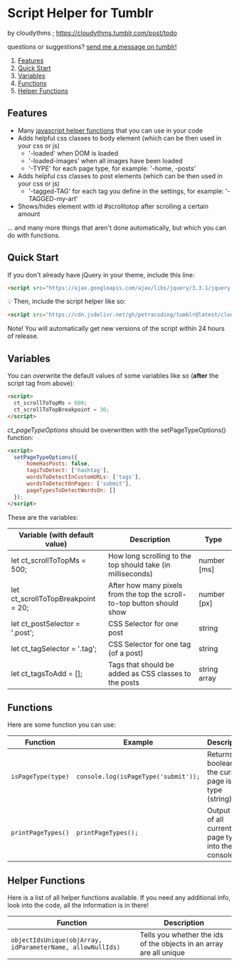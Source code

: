 # Script Helper for Tumblr

by cloudythms ; https://cloudythms.tumblr.com/post/todo

questions or suggestions? [send me a message on tumblr!](https://cloudythms.tumblr.com/contact)

1. [Features](#features)
1. [Quick Start](#quick-start)
1. [Variables](#variables)
1. [Functions](#functions)
1. [Helper Functions](#helper-functions)

## Features

- Many [javascript helper functions](#helper-functions) that you can use in your code
- Adds helpful css classes to body element (which can be then used in your css or js)
  - '-loaded' when DOM is loaded
  - '-loaded-images' when all images have been loaded
  - '-TYPE' for each page type, for example: '-home, -posts'
- Adds helpful css classes to post elements (which can be then used in your css or js)
  - '-tagged-TAG' for each tag you define in the settings, for example: '-TAGGED-my-art'
- Shows/hides element with id #scrolltotop after scrolling a certain amount

... and many more things that aren't done automatically, but which you can do with functions.

## Quick Start

If you don't already have jQuery in your theme, include this line:

```html
<script src="https://ajax.googleapis.com/ajax/libs/jquery/3.3.1/jquery.min.js"></script>
```

:bulb: Then, include the script helper like so: 

```html
<script src="https://cdn.jsdelivr.net/gh/petracoding/tumblr@latest/cloudythms/plugins/helper.js"></script>
```

Note! You will automatically get new versions of the script within 24 hours of release.

## Variables

You can overwrite the default values of some variables like so (**after** the script tag from above):

```html
<script>
  ct_scrollToTopMs = 600;
  ct_scrollToTopBreakpoint = 30;
</script>
```

_ct_pageTypeOptions_ should be overwritten with the setPageTypeOptions() function:

```html
<script>
  setPageTypeOptions({
      homeHasPosts: false,
      tagsToDetect: ['hashtag'],
      wordsToDetectInCustomURLs: ['tags'],
      wordsToDetectOnPages: ['submit'],
      pageTypesToDetectWordsOn: []
  });
</script>
```

These are the variables:

Variable (with default value) | Description | Type
----------------------------- | ----------- | ----
let ct_scrollToTopMs = 500; | How long scrolling to the top should take (in milliseconds) | number \[ms]
let ct_scrollToTopBreakpoint = 20; | After how many pixels from the top the scroll-to-top button should show | number \[px]
let ct_postSelector = '.post'; | CSS Selector for one post | string
let ct_tagSelector = '.tag'; | CSS Selector for one tag (of a post) | string
let ct_tagsToAdd = \[]; | Tags that should be added as CSS classes to the posts | string array

## Functions

Here are some function you can use:

Function | Example | Description
-------- | ------- | -----------
`isPageType(type)` | `console.log(isPageType('submit'));` | Returns a boolean if the current page is of a type (string)
`printPageTypes()` | `printPageTypes();` | Output a list of all current page types into the console

## Helper Functions

Here is a list of all helper functions available. If you need any additional info, look into the code, all the information is in there!

Function | Description
-------- | -----------
`objectIdsUnique(objArray, idParameterName, allowNullIds)` | Tells you whether the ids of the objects in an array are all unique

